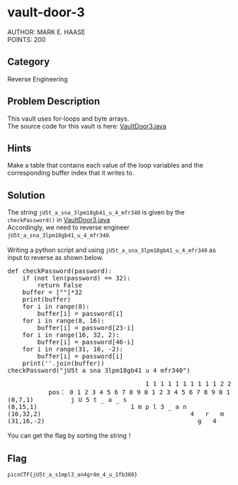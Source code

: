 <h1>vault-door-3</h1>
AUTHOR: MARK E. HAASE<br>
POINTS: 200

<h2>Category</h2>
Reverse Engineering

<h2>Problem Description</h2>
This vault uses for-loops and byte arrays.<br>
The source code for this vault is here: <a href="https://github.com/laiyutong/picoCTF_2019_writeup/blob/main/Reverse%20Engineering/vault-door-3/VaultDoor3.java">VaultDoor3.java</a>

<h2>Hints</h2>
Make a table that contains each value of the loop variables and the corresponding buffer index that it writes to.

<h2>Solution</h2>
The string <code>jU5t_a_sna_3lpm18gb41_u_4_mfr340</code> is given by the <code>checkPassword()</code> in <a href="https://github.com/laiyutong/picoCTF_2019_writeup/blob/main/Reverse%20Engineering/vault-door-3/VaultDoor3.java">VaultDoor3.java</a><br>
Accordingly, we need to reverse engineer <code>jU5t_a_sna_3lpm18gb41_u_4_mfr340</code>.<br><br>
Writing a python script and using <code>jU5t_a_sna_3lpm18gb41_u_4_mfr340</code> as input to reverse as shown below.<br>
<pre class="text">
def checkPassword(password):
    if (not len(password) == 32):
        return False
    buffer = [""]*32
    print(buffer)
    for i in range(8):
        buffer[i] = password[i]
    for i in range(8, 16):
        buffer[i] = password[23-i]
    for i in range(16, 32, 2):
        buffer[i] = password[46-i]
    for i in range(31, 16, -2):
        buffer[i] = password[i] 
    print(''.join(buffer))
checkPassword("jU5t_a_sna_3lpm18gb41_u_4_mfr340")
</pre>

<pre class="text">
                                     1 1 1 1 1 1 1 1 1 1 2 2 2 2 2 2 2 2 2 2 3 3 
           pos： 0 1 2 3 4 5 6 7 8 9 0 1 2 3 4 5 6 7 8 9 0 1 2 3 4 5 6 7 8 9 0 1   
(0,7,1)          j U 5 t _ a _ s
(8,15,1)                         1 m p l 3 _ a n 
(16,32,2)                                        4   r   m   4   u   1   b   8
(31,16,-2)                                         g   4   _   _   _   f   3   0
</pre>
You can get the flag by sorting the string！

<h2>Flag</h2>
<code>picoCTF{jU5t_a_s1mpl3_an4gr4m_4_u_1fb380}</code>
